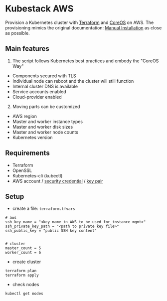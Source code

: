 # Kubestack AWS

Provision a Kubernetes cluster with [Terraform](https://www.terraform.io) and [CoreOS](https://coreos.com/) on AWS. The provisioning mimics the original documentation: [Manual Installation](https://coreos.com/kubernetes/docs/latest/getting-started.html) as close as possible.

## Main features

1. The script follows Kubernetes best practices and embody the "CoreOS Way"

  * Components secured with TLS
  * Individual node can reboot and the cluster will still function
  * Internal cluster DNS is available
  * Service accounts enabled
  * Cloud-provider enabled

2. Moving parts can be customized

  * AWS region
  * Master and worker instance types
  * Master and worker disk sizes
  * Master and worker node counts
  * Kubernetes version

## Requirements

* Terraform
* OpenSSL 
* Kubernetes-cli (kubectl)
* AWS account / [security credential](https://console.aws.amazon.com/iam/home?#security_credential) / [key pair](http://docs.aws.amazon.com/gettingstarted/latest/wah/getting-started-prereq.html#create-a-key-pair)

## Setup

* create a file: `terraform.tfvars`

```
# aws
ssh_key_name = "<key name in AWS to be used for instance mgmt>" 
ssh_private_key_path = "<path to private key file>"
ssh_public_key = "public SSH key content"


# cluster
master_count = 5
worker_count = 6
```

* create cluster

```
terraform plan
terraform apply
```

* check nodes

```
kubectl get nodes
```
